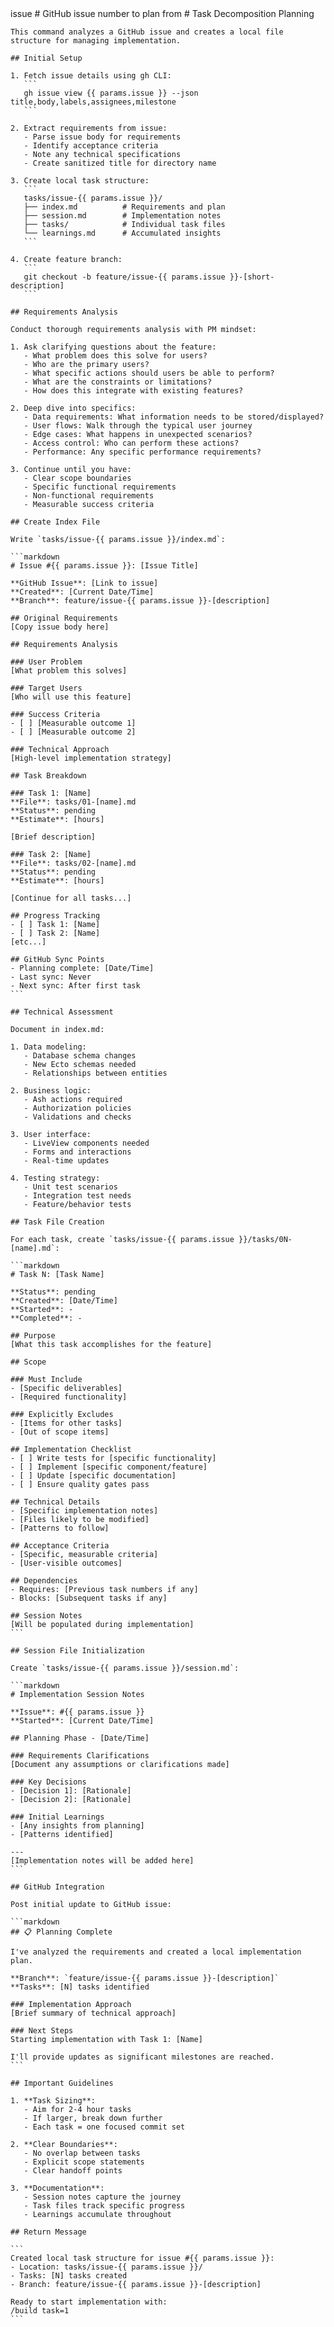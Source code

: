 <prompt>
  <params>
    issue # GitHub issue number to plan from
  </params>

  <instructions>
    # Task Decomposition Planning
    
    This command analyzes a GitHub issue and creates a local file structure for managing implementation.
    
    ## Initial Setup
    
    1. Fetch issue details using gh CLI:
       ```
       gh issue view {{ params.issue }} --json title,body,labels,assignees,milestone
       ```
    
    2. Extract requirements from issue:
       - Parse issue body for requirements
       - Identify acceptance criteria
       - Note any technical specifications
       - Create sanitized title for directory name
    
    3. Create local task structure:
       ```
       tasks/issue-{{ params.issue }}/
       ├── index.md          # Requirements and plan
       ├── session.md        # Implementation notes
       ├── tasks/            # Individual task files
       └── learnings.md      # Accumulated insights
       ```
    
    4. Create feature branch:
       ```
       git checkout -b feature/issue-{{ params.issue }}-[short-description]
       ```
    
    ## Requirements Analysis
    
    Conduct thorough requirements analysis with PM mindset:
    
    1. Ask clarifying questions about the feature:
       - What problem does this solve for users?
       - Who are the primary users?
       - What specific actions should users be able to perform?
       - What are the constraints or limitations?
       - How does this integrate with existing features?
    
    2. Deep dive into specifics:
       - Data requirements: What information needs to be stored/displayed?
       - User flows: Walk through the typical user journey
       - Edge cases: What happens in unexpected scenarios?
       - Access control: Who can perform these actions?
       - Performance: Any specific performance requirements?
    
    3. Continue until you have:
       - Clear scope boundaries
       - Specific functional requirements
       - Non-functional requirements
       - Measurable success criteria
    
    ## Create Index File
    
    Write `tasks/issue-{{ params.issue }}/index.md`:
    
    ```markdown
    # Issue #{{ params.issue }}: [Issue Title]
    
    **GitHub Issue**: [Link to issue]
    **Created**: [Current Date/Time]
    **Branch**: feature/issue-{{ params.issue }}-[description]
    
    ## Original Requirements
    [Copy issue body here]
    
    ## Requirements Analysis
    
    ### User Problem
    [What problem this solves]
    
    ### Target Users
    [Who will use this feature]
    
    ### Success Criteria
    - [ ] [Measurable outcome 1]
    - [ ] [Measurable outcome 2]
    
    ### Technical Approach
    [High-level implementation strategy]
    
    ## Task Breakdown
    
    ### Task 1: [Name]
    **File**: tasks/01-[name].md
    **Status**: pending
    **Estimate**: [hours]
    
    [Brief description]
    
    ### Task 2: [Name]
    **File**: tasks/02-[name].md
    **Status**: pending
    **Estimate**: [hours]
    
    [Continue for all tasks...]
    
    ## Progress Tracking
    - [ ] Task 1: [Name]
    - [ ] Task 2: [Name]
    [etc...]
    
    ## GitHub Sync Points
    - Planning complete: [Date/Time]
    - Last sync: Never
    - Next sync: After first task
    ```
    
    ## Technical Assessment
    
    Document in index.md:
    
    1. Data modeling:
       - Database schema changes
       - New Ecto schemas needed
       - Relationships between entities
    
    2. Business logic:
       - Ash actions required
       - Authorization policies
       - Validations and checks
    
    3. User interface:
       - LiveView components needed
       - Forms and interactions
       - Real-time updates
    
    4. Testing strategy:
       - Unit test scenarios
       - Integration test needs
       - Feature/behavior tests
    
    ## Task File Creation
    
    For each task, create `tasks/issue-{{ params.issue }}/tasks/0N-[name].md`:
    
    ```markdown
    # Task N: [Task Name]
    
    **Status**: pending
    **Created**: [Date/Time]
    **Started**: -
    **Completed**: -
    
    ## Purpose
    [What this task accomplishes for the feature]
    
    ## Scope
    
    ### Must Include
    - [Specific deliverables]
    - [Required functionality]
    
    ### Explicitly Excludes
    - [Items for other tasks]
    - [Out of scope items]
    
    ## Implementation Checklist
    - [ ] Write tests for [specific functionality]
    - [ ] Implement [specific component/feature]
    - [ ] Update [specific documentation]
    - [ ] Ensure quality gates pass
    
    ## Technical Details
    - [Specific implementation notes]
    - [Files likely to be modified]
    - [Patterns to follow]
    
    ## Acceptance Criteria
    - [Specific, measurable criteria]
    - [User-visible outcomes]
    
    ## Dependencies
    - Requires: [Previous task numbers if any]
    - Blocks: [Subsequent tasks if any]
    
    ## Session Notes
    [Will be populated during implementation]
    ```
    
    ## Session File Initialization
    
    Create `tasks/issue-{{ params.issue }}/session.md`:
    
    ```markdown
    # Implementation Session Notes
    
    **Issue**: #{{ params.issue }}
    **Started**: [Current Date/Time]
    
    ## Planning Phase - [Date/Time]
    
    ### Requirements Clarifications
    [Document any assumptions or clarifications made]
    
    ### Key Decisions
    - [Decision 1]: [Rationale]
    - [Decision 2]: [Rationale]
    
    ### Initial Learnings
    - [Any insights from planning]
    - [Patterns identified]
    
    ---
    [Implementation notes will be added here]
    ```
    
    ## GitHub Integration
    
    Post initial update to GitHub issue:
    
    ```markdown
    ## 📋 Planning Complete
    
    I've analyzed the requirements and created a local implementation plan.
    
    **Branch**: `feature/issue-{{ params.issue }}-[description]`
    **Tasks**: [N] tasks identified
    
    ### Implementation Approach
    [Brief summary of technical approach]
    
    ### Next Steps
    Starting implementation with Task 1: [Name]
    
    I'll provide updates as significant milestones are reached.
    ```
    
    ## Important Guidelines
    
    1. **Task Sizing**:
       - Aim for 2-4 hour tasks
       - If larger, break down further
       - Each task = one focused commit set
    
    2. **Clear Boundaries**:
       - No overlap between tasks
       - Explicit scope statements
       - Clear handoff points
    
    3. **Documentation**:
       - Session notes capture the journey
       - Task files track specific progress
       - Learnings accumulate throughout
    
    ## Return Message
    
    ```
    Created local task structure for issue #{{ params.issue }}:
    - Location: tasks/issue-{{ params.issue }}/
    - Tasks: [N] tasks created
    - Branch: feature/issue-{{ params.issue }}-[description]
    
    Ready to start implementation with:
    /build task=1
    ```
  </instructions>
</prompt>